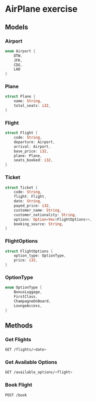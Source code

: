 # AirPlane exercise
## Models
### Airport
```rust
enum Airport {
    DTW,
    JFK,
    CDG,
    LAD
}
```
### Plane
```rust
struct Plane {
    name: String,
    total_seats: i32,
}
```
### Flight
```rust
struct Flight {
    code: String,
    departure: Airport,
    arrival: Airport,
    base_price: i32,
    plane: Plane,
    seats_booked: i32,
}
```
### Ticket
```rust
struct Ticket {
    code: String,
    flight: Flight,
    date: String,
    payed_price: i32,
    customer_name: String,
    customer_nationality: String,
    options: Option<Vec<FlightOptions>>,
    booking_source: String,
}
```
### FlightOptions
```rust
struct FlightOptions {
    option_type: OptionType,
    price: i32,
}
```
### OptionType
```rust
enum OptionType {
    BonusLuggage,
    FirstClass,
    ChampagneOnBoard,
    LoungeAccess,
}
```

## Methods
### Get Flights
```bash
GET /flights/<date>
```

### Get Available Options
```bash
GET /available_options/<flight>
```

### Book Flight
```bash
POST /book
```
